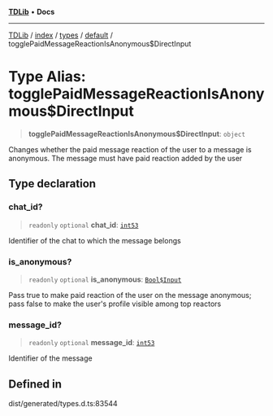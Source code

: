 [**TDLib**](../../../../../../README.md) • **Docs**

***

[TDLib](../../../../../../modules.md) / [index](../../../../../README.md) / [types](../../../README.md) / [default](../README.md) / togglePaidMessageReactionIsAnonymous$DirectInput

# Type Alias: togglePaidMessageReactionIsAnonymous$DirectInput

> **togglePaidMessageReactionIsAnonymous$DirectInput**: `object`

Changes whether the paid message reaction of the user to a message is anonymous. The message must have paid reaction added by the user

## Type declaration

### chat\_id?

> `readonly` `optional` **chat\_id**: [`int53`](int53.md)

Identifier of the chat to which the message belongs

### is\_anonymous?

> `readonly` `optional` **is\_anonymous**: [`Bool$Input`](Bool$Input.md)

Pass true to make paid reaction of the user on the message anonymous; pass false to make the user's profile visible among top reactors

### message\_id?

> `readonly` `optional` **message\_id**: [`int53`](int53.md)

Identifier of the message

## Defined in

dist/generated/types.d.ts:83544
